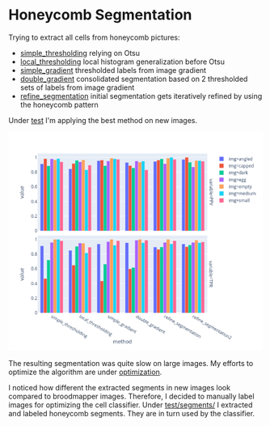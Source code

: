 # Honeycomb Segmentation

Trying to extract all cells from honeycomb pictures:

- [simple_thresholding](./simple_thresholding/) relying on Otsu
- [local_thresholding](./simple_thresholding/) local histogram generalization before Otsu
- [simple_gradient](./simple_gradient/) thresholded labels from image gradient
- [double_gradient](./double_gradient/) consolidated segmentation based on 2 thresholded sets of labels from image gradient
- [refine_segmentation](./refine_segmentation/) initial segmentation gets iteratively refined by using the honeycomb pattern

Under [test](./test/) I'm applying the best method on new images.

![comparison](./plots/comparison.png)

The resulting segmentation was quite slow on large images.
My efforts to optimize the algorithm are under [optimization](./optimization).

I noticed how different the extracted segments in new images look compared to broodmapper images.
Therefore, I decided to manually label images for optimizing the cell classifier.
Under [test/segments/](./test/segments/) I extracted and labeled honeycomb segments.
They are in turn used by the classifier.
